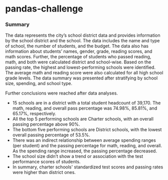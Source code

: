# pandas-challenge
### Summary
The data represents the city’s school district data and provides information by the school district and the school. The data includes the name and type of school, the number of students, and the budget. The data also has information about students’ names, gender, grade, reading scores, and math scores. Further, the percentage of students who passed reading, math, and both were calculated district and school-wise. Based on the passing rate, the highest and lowest-performing schools were identified. The average math and reading score were also calculated for all high school grade levels. The data summary was presented after stratifying by school size, spending, and school type. 

Further conclusions were reached after data analyses.
* 15 schools are in a district with a total student headcount of 39,170. The math, reading, and overall pass percentage was 74.98%, 85.81%, and 65.17%, respectively.
* All the top 5 performing schools are Charter schools, with an overall passing percentage above 90%.
* The bottom five performing schools are District schools, with the lowest overall passing percentage of 53.5%.
* There was an indirect relationship between average spending ranges (per student) and the passing percentage for math, reading, and overall. As the spending range increased, the passing percentage decreased. 
* The school size didn’t show a trend or association with the test performance scores of students.
* In summary, charter schools' standardized test scores and passing rates were higher than district ones.
